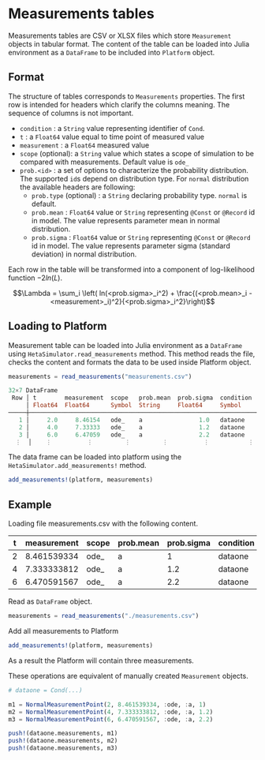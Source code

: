 # Measurements tables

Measurements tables are CSV or XLSX files which store `Measurement` objects in tabular format.
The content of the table can be loaded into Julia environment as a `DataFrame` to be included into `Platform` object.

## Format

The structure of tables corresponds to `Measurements` properties.
The first row is intended for headers which clarify the columns meaning. The sequence of columns is not important.

- `condition` : a `String` value representing identifier of `Cond`.
- `t` : a `Float64` value equal to time point of measured value
- `measurement` : a `Float64` measured value
- `scope` (optional): a `String` value which states a scope of simulation to be compared with measurements. Default value is `ode_`
- `prob.<id>` : a set of options to characterize the probability distribution. The supported `id`s depend on distribution type. For `normal` distribution the available headers are following:
    - `prob.type` (optional) : a `String` declaring probability type. `normal` is default.
    - `prob.mean` : `Float64` value or `String` representing `@Const` or `@Record` id in model. The value represents parameter mean in normal distribution.
    - `prob.sigma` : `Float64` value or `String` representing `@Const` or `@Record` id in model. The value represents parameter sigma (standard deviation) in normal distribution.

Each row in the table will be transformed into a component of log-likelihood function $-2ln(L)$.

```math
\Lambda = \sum_i \left( ln(<prob.sigma>_i^2) + \frac{(<prob.mean>_i - <measurement>_i)^2}{<prob.sigma>_i^2}\right)
```
## Loading to Platform

Measurement table can be loaded into Julia environment as a `DataFrame` using `HetaSimulator.read_measurements` method. This method reads the file, checks the content and formats the data to be used inside Platform object.

```julia
measurements = read_measurements("measurements.csv")

32×7 DataFrame
 Row │ t        measurement  scope   prob.mean  prob.sigma  condition  prob.type 
     │ Float64  Float64      Symbol  String     Float64     Symbol     Symbol    
─────┼───────────────────────────────────────────────────────────────────────────
   1 │     2.0     8.46154   ode_    a                1.0   dataone    normal
   2 │     4.0     7.33333   ode_    a                1.2   dataone    normal
   3 │     6.0     6.47059   ode_    a                2.2   dataone    normal
  ⋮  │    ⋮          ⋮         ⋮         ⋮          ⋮           ⋮          ⋮
```

The data frame can be loaded into platform using the `HetaSimulator.add_measurements!` method.

```julia
add_measurements!(platform, measurements)
```

## Example

Loading file measurements.csv with the following content.

t | measurement | scope | prob.mean | prob.sigma | condition
---|---|---|---|---|---
2 | 8.461539334 | ode_ | a | 1 | dataone
4 | 7.333333812 | ode_ | a | 1.2 | dataone
6 | 6.470591567 | ode_ | a | 2.2 | dataone

Read as `DataFrame` object.

```julia
measurements = read_measurements("./measurements.csv")
```

Add all measurements to Platform

```julia
add_measurements!(platform, measurements)
```

As a result the Platform will contain three measurements.

These operations are equivalent of manually created `Measurement` objects.

```julia
# dataone = Cond(...)

m1 = NormalMeasurementPoint(2, 8.461539334, :ode, :a, 1)
m2 = NormalMeasurementPoint(4, 7.333333812, :ode, :a, 1.2)
m3 = NormalMeasurementPoint(6, 6.470591567, :ode, :a, 2.2)

push!(dataone.measurements, m1)
push!(dataone.measurements, m2)
push!(dataone.measurements, m3)
```
